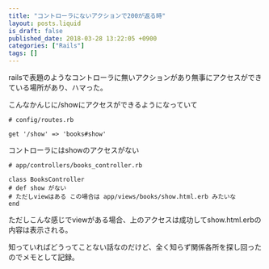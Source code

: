 ```yaml
---
title: "コントローラにないアクションで200が返る時"
layout: posts.liquid
is_draft: false
published_date: 2018-03-28 13:22:05 +0900
categories: ["Rails"]
tags: []
---
```


railsで表題のようなコントローラに無いアクションがあり無事にアクセスができている場所があり、ハマった。

こんなかんじに/showにアクセスができるようになっていて

    # config/routes.rb

    get '/show' => 'books#show'

コントローラにはshowのアクセスがない

    # app/controllers/books_controller.rb

    class BooksController
    # def show がない
    # ただしviewはある この場合は app/views/books/show.html.erb みたいな
    end

ただしこんな感じでviewがある場合、上のアクセスは成功してshow.html.erbの内容は表示される。

知っていればどうってことない話なのだけど、全く知らず関係各所を探し回ったのでメモとして記録。


